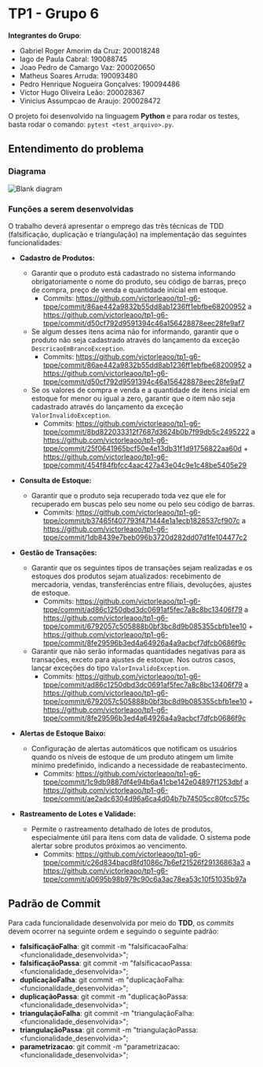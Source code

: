 # TP1 - Grupo 6

**Integrantes do Grupo**:

- Gabriel Roger Amorim da Cruz: 200018248
- Iago de Paula Cabral: 190088745
- Joao Pedro de Camargo Vaz: 200020650
- Matheus Soares Arruda: 190093480
- Pedro Henrique Nogueira Gonçalves: 190094486
- Victor Hugo Oliveira Leão: 200028367
- Vinicius Assumpcao de Araujo: 200028472

O projeto foi desenvolvido na linguagem **Python** e para rodar os testes, basta rodar o comando: `pytest <test_arquivo>.py`.

## Entendimento do problema

### Diagrama

![Blank diagram](https://github.com/victorleaoo/tp1-g6-tppe/assets/33530818/c74d4cdd-e86f-48d6-9aa4-4e7cd04ab279)

### Funções a serem desenvolvidas

O trabalho deverá apresentar o emprego das três técnicas de TDD (falsificação, duplicação e triangulação) na implementação das seguintes funcionalidades:

* **Cadastro de Produtos:**
  - Garantir que o produto está cadastrado no sistema informando
    obrigatoriamente o nome do produto, seu código de barras, preço de compra, 
    preço de venda e quantidade inicial em estoque.
      - Commits: https://github.com/victorleaoo/tp1-g6-tppe/commit/86ae442a9832b55dd8ab1236ff1ebfbe68200952 a https://github.com/victorleaoo/tp1-g6-tppe/commit/d50cf792d9591394c46a156428878eec28fe9af7
  - Se algum desses itens acima não for informando, garantir que o produto não
    seja cadastrado através do lançamento da exceção `DescricaoEmBrancoException`.
      - Commits: https://github.com/victorleaoo/tp1-g6-tppe/commit/86ae442a9832b55dd8ab1236ff1ebfbe68200952 a https://github.com/victorleaoo/tp1-g6-tppe/commit/d50cf792d9591394c46a156428878eec28fe9af7
  - Se os valores de compra e venda e a quantidade de itens inicial em estoque
    for menor ou igual a zero, garantir que o item não seja cadastrado através
    do lançamento da exceção `ValorInvalidoException`.
      - Commits: https://github.com/victorleaoo/tp1-g6-tppe/commit/8bd822033312f7687d3624b0b7f99db5c2495222 a https://github.com/victorleaoo/tp1-g6-tppe/commit/25f0641965bcf50e4e13db31f1d91756822aa60d + https://github.com/victorleaoo/tp1-g6-tppe/commit/454f84fbfcc4aac427a43e04c9e1c48be5405e29
  
* **Consulta de Estoque:** 
  -  Garantir que o produto seja recuperado toda vez que ele for recuperado em
     buscas pelo seu nome ou pelo seu código de barras.
      - Commits: https://github.com/victorleaoo/tp1-g6-tppe/commit/b37465f407793f471444e1a1ecb1828537cf907c a https://github.com/victorleaoo/tp1-g6-tppe/commit/1db8439e7beb096b3720d282dd07d1fe104477c2

* **Gestão de Transações:**
  - Garantir que os seguintes tipos de transações sejam realizadas e os estoques dos produtos sejam atualizados: recebimento de mercadoria, vendas, transferências entre filiais, devoluções, ajustes de estoque.
    - Commits: https://github.com/victorleaoo/tp1-g6-tppe/commit/ad86c1250dbd3dc0691af5fec7a8c8bc13406f79 a https://github.com/victorleaoo/tp1-g6-tppe/commit/6792057c505888b0bf3bc8d9b085355cbfb1ee10 + https://github.com/victorleaoo/tp1-g6-tppe/commit/8fe29596b3ed4a64926a4a9acbcf7dfcb0686f9c
  - Garantir que não serão informadas quantidades negativas para as transações, exceto para ajustes de estoque. Nos outros casos, lançar exceções do tipo `ValorInvalidoException`. 
    - Commits: https://github.com/victorleaoo/tp1-g6-tppe/commit/ad86c1250dbd3dc0691af5fec7a8c8bc13406f79 a https://github.com/victorleaoo/tp1-g6-tppe/commit/6792057c505888b0bf3bc8d9b085355cbfb1ee10 + https://github.com/victorleaoo/tp1-g6-tppe/commit/8fe29596b3ed4a64926a4a9acbcf7dfcb0686f9c

* **Alertas de Estoque Baixo:**
  - Configuração de alertas automáticos que notificam os usuários quando os níveis de estoque de um produto atingem um limite mínimo predefinido, indicando a necessidade de reabastecimento.
    - Commits: https://github.com/victorleaoo/tp1-g6-tppe/commit/1c9db9887df4e94b6a41cbe142e04897f1253dbf a https://github.com/victorleaoo/tp1-g6-tppe/commit/ae2adc6304d96a6ca4d04b7b74505cc80fcc575c

* **Rastreamento de Lotes e Validade:**
  - Permite o rastreamento detalhado de lotes de produtos, especialmente útil para itens com data de validade. O sistema pode alertar sobre produtos próximos ao vencimento.
    - Commits: https://github.com/victorleaoo/tp1-g6-tppe/commit/c26d834bacd8fd1086c7b6ef21526f29136863a3 a https://github.com/victorleaoo/tp1-g6-tppe/commit/a0695b98b979c90c6a3ac78ea53c10f51035b97a

## Padrão de Commit

Para cada funcionalidade desenvolvida por meio do **TDD**, os *commits* devem ocorrer na seguinte ordem e seguindo o seguinte padrão:

- **falsificaçãoFalha**: git commit -m "falsificacaoFalha: <funcionalidade_desenvolvida>";
- **falsificaçãoPassa**: git commit -m "falsificacaoPassa: <funcionalidade_desenvolvida>";
- **duplicaçãoFalha**: git commit -m "duplicaçãoFalha: <funcionalidade_desenvolvida>";
- **duplicaçãoPassa**: git commit -m "duplicaçãoPassa: <funcionalidade_desenvolvida>";
- **triangulaçãoFalha**: git commit -m "triangulaçãoFalha: <funcionalidade_desenvolvida>";
- **triangulaçãoPassa**: git commit -m "triangulaçãoPassa: <funcionalidade_desenvolvida>";
- **parametrizacao**: git commit -m "parametrizacao: <funcionalidade_desenvolvida>";
